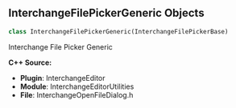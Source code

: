 ## InterchangeFilePickerGeneric Objects

```python
class InterchangeFilePickerGeneric(InterchangeFilePickerBase)
```

Interchange File Picker Generic

**C++ Source:**

- **Plugin**: InterchangeEditor
- **Module**: InterchangeEditorUtilities
- **File**: InterchangeOpenFileDialog.h

<a id="unreal.InterchangeTextureWriter"></a>